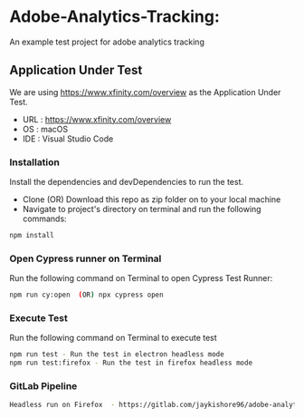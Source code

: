 # Adobe-Analytics-Tracking:

An example test project for adobe analytics tracking

## Application Under Test

We are using https://www.xfinity.com/overview as the Application Under Test.

- URL : https://www.xfinity.com/overview
- OS : macOS
- IDE : Visual Studio Code

### Installation

Install the dependencies and devDependencies to run the test.

- Clone (OR) Download this repo as zip folder on to your local machine
- Navigate to project's directory on terminal and run the following commands:

```sh
npm install
```

### Open Cypress runner on Terminal

Run the following command on Terminal to open Cypress Test Runner:

```sh
npm run cy:open  (OR) npx cypress open
```

### Execute Test

Run the following command on Terminal to execute test

```sh
npm run test - Run the test in electron headless mode
npm run test:firefox - Run the test in firefox headless mode
```

### GitLab Pipeline

```sh
Headless run on Firefox  - https://gitlab.com/jaykishore96/adobe-analytics-automation-testing-cypress/-/jobs/3326895861
```
